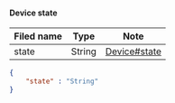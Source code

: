 #### Device state

Filed name | Type | Note
------------ | ------------- | -------------
state | String | [Device#state](device/DeviceDto.md)

```json
{
    "state" : "String"
}

```
